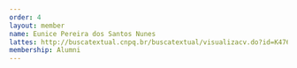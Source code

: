 ```yaml
---
order: 4
layout: member
name: Eunice Pereira dos Santos Nunes
lattes: http://buscatextual.cnpq.br/buscatextual/visualizacv.do?id=K4760087J7
membership: Alumni
---
```

